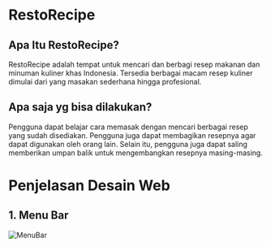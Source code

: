 # RestoRecipe


## Apa Itu RestoRecipe?
RestoRecipe adalah tempat untuk mencari dan berbagi resep makanan dan minuman kuliner khas Indonesia. Tersedia berbagai macam resep kuliner dimulai dari yang masakan sederhana hingga profesional.

## Apa saja yg bisa dilakukan?
Pengguna dapat belajar cara memasak dengan mencari berbagai resep yang sudah disediakan. Pengguna juga dapat membagikan resepnya agar dapat digunakan oleh orang lain. Selain itu, pengguna juga dapat saling memberikan umpan balik untuk mengembangkan resepnya masing-masing.

# Penjelasan Desain Web
  
## 1. Menu Bar
![MenuBar](https://github.com/Padli1407/RestoRecipe-Website-Desc/assets/131162646/1a5dd2a1-1f4a-4287-a183-8c8c0e611062)
